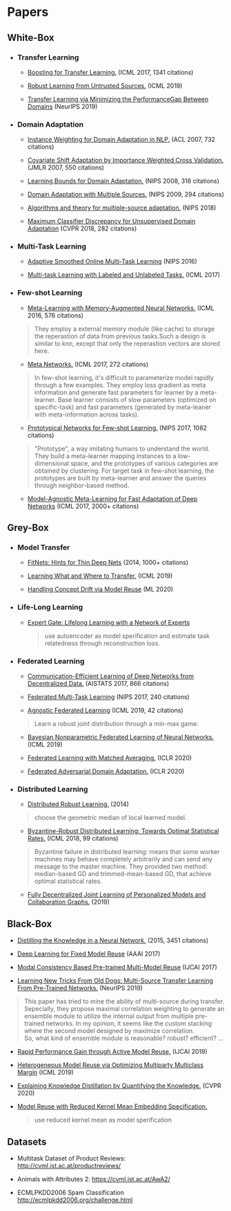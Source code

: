 
# Papers
## White-Box
   * ### Transfer Learning
      * [Boosting for Transfer Learning.](https://dl.acm.org/doi/abs/10.1145/1273496.1273521) (ICML 2017, 1341 citations)  
   
      * [Robust Learning from Untrusted Sources.](https://arxiv.org/abs/1901.10310) (ICML 2019)  
   
      * [Transfer Learning via Minimizing the PerformanceGap Between Domains](http://papers.nips.cc/paper/9249-transfer-learning-via-minimizing-the-performance-gap-between-domains) (NeurIPS 2019)
   
   * ### Domain Adaptation
      * [Instance Weighting for Domain Adaptation in NLP.](https://www.aclweb.org/anthology/P07-1034.pdf) (ACL 2007, 732 citations)
   
      * [Covariate Shift Adaptation by Importance Weighted Cross Validation.](http://www.jmlr.org/papers/v8/sugiyama07a.html) (JMLR 2007, 550 citations)
   
      * [Learning Bounds for Domain Adaptation.](http://papers.nips.cc/paper/3212-learning-bounds-for-domain-adaptation) (NIPS 2008, 316 citations)
   
      * [Domain Adaptation with Multiple Sources.](http://papers.nips.cc/paper/3550-domain-adaptation-with-multiple-sources) (NIPS 2009, 294 citations)  
   
      * [Algorithms and theory for multiple-source adaptation.](http://papers.nips.cc/paper/8046-algorithms-and-theory-for-multiple-source-adaptation) (NIPS 2018)  
      
      * [Maximum Classifier Discrepancy for Unsupervised Domain Adaptation](http://openaccess.thecvf.com/content_cvpr_2018/html/Saito_Maximum_Classifier_Discrepancy_CVPR_2018_paper.html) (CVPR 2018, 282 citations)
   
   * ### Multi-Task Learning
      * [Adaptive Smoothed Online Multi-Task Learning](http://papers.nips.cc/paper/6433-adaptive-smoothed-online-multi-task-learning) (NIPS 2016)  
   
      * [Multi-task Learning with Labeled and Unlabeled Tasks.](https://dl.acm.org/citation.cfm?id=3305971) (ICML 2017)
   
   
   * ### Few-shot Learning
      * [Meta-Learning with Memory-Augmented Neural Networks.](http://proceedings.mlr.press/v48/santoro16.html) (ICML 2016, 576 citations)  
      > They employ a external memory module (like cache) to storage the reperastion of data from previous tasks.Such a design is similar to knn, except that only the reperastion vectors are stored here.
   
      * [Meta Networks.](https://dl.acm.org/citation.cfm?id=3305945) (ICML 2017, 272 citations)  
      > In few-shot learning, it's difficult to parameterize model rapidly through a few examples. They employ loss gradient as meta information and generate fast parameters for learner by a meta-learner. Base learner consists of slow parameters (optimized on specific-task) and fast parameters (generated by meta-leaner with meta-information across tasks).  
   
      * [Prototypical Networks for Few-shot Learning.](http://papers.nips.cc/paper/6996-prototypical-networks-for-few-shot-learning) (NIPS 2017, 1082 citations)  
      > "Prototype", a way imitating humans to understand the world. They build a meta-learner mapping instances to a low-dimensional space, and the prototypes of various categories are obtained by clustering. For target task in few-shot learning, the prototypes are built by meta-learner and answer the queries through neighbor-based method. 
      
      * [Model-Agnostic Meta-Learning for Fast Adaptation of Deep Networks](http://proceedings.mlr.press/v70/finn17a.html) (ICML 2017, 2000+ citations)

   
## Grey-Box
   * ### Model Transfer
      * [FitNets: Hints for Thin Deep Nets](https://arxiv.org/abs/1412.6550) (2014, 1000+ citations)
      
      * [Learning What and Where to Transfer.](https://arxiv.org/abs/1905.05901) (ICML 2019)
      
      * [Handling Concept Drift via Model Reuse](https://link.springer.com/article/10.1007/s10994-019-05835-w) (ML 2020)
      
   * ### Life-Long Learning
      * [Expert Gate: Lifelong Learning with a Network of Experts](https://arxiv.org/pdf/1611.06194.pdf)
        > use autoencoder as model sperification and estimate task relatedness through reconstruction loss.
      
   * ### Federated Learning
      * [Communication-Efficient Learning of Deep Networks from Decentralized Data.](http://proceedings.mlr.press/v54/mcmahan17a.html) (AISTATS 2017, 866 citations)
   
      * [Federated Multi-Task Learning](http://papers.nips.cc/paper/7029-federated-multi-task-learning) (NIPS 2017, 240 citations)
   
      * [Agnostic Federated Learning](https://arxiv.org/abs/1902.00146) (ICML 2019, 42 citations)  
      > Learn a robust joint distribution through a min-max game.
   
      * [Bayesian Nonparametric Federated Learning of Neural Networks.](https://arxiv.org/abs/1905.12022) (ICML 2019)
   
      * [Federated Learning with Matched Averaging.](https://arxiv.org/abs/2002.06440) (ICLR 2020)
   
      * [Federated Adversarial Domain Adaptation.](https://arxiv.org/abs/1911.02054) (ICLR 2020)
   
   * ### Distributed Learning
      * [Distributed Robust Learning.](https://arxiv.org/pdf/1409.5937.pdf) (2014)  
      > choose the geometric median of local learned model.  
   
      * [Byzantine-Robust Distributed Learning: Towards Optimal Statistical Rates.](https://arxiv.org/abs/1803.01498) (ICML 2018, 99 citations)  
      > Byzantine failure in distributed learning: means that some worker machines may behave completely arbitrarily and can send any message to the master machine. They provided two method: median-based GD and trimmed-mean-based GD, that achieve optimal statistical rates.
      * [Fully Decentralized Joint Learning of Personalized Models and Collaboration Graphs.](https://hal.inria.fr/hal-02166433/) (2019)

## Black-Box
  * [Distilling the Knowledge in a Neural Network.](https://arxiv.org/abs/1503.02531) (2015, 3451 citations)
  
  * [Deep Learning for Fixed Model Reuse](https://www.aaai.org/ocs/index.php/AAAI/AAAI17/paper/viewPaper/14586) (AAAI 2017)
  
  * [Modal Consistency Based Pre-trained Multi-Model Reuse](https://www.ijcai.org/proceedings/2017/0459.pdf) (IJCAI 2017)
  
  * [Learning New Tricks From Old Dogs: Multi-Source Transfer Learning From Pre-Trained Networks.](http://papers.nips.cc/paper/8688-learning-new-tricks-from-old-dogs-multi-source-transfer-learning-from-pre-trained-networks) (NeurIPS 2019)
  > This paper has tried to mine the ability of multi-source during transfer. Sepecially, they propose maximal correlation weighting to generate an ensemble module to utilize the internal output from multiple pre-trained networks.
  > In my opinion, it seems like the custom stacking where the second model designed by maximize correlation.  
  > So, what kind of ensemble module is reasonable? robust? efficient? ...
  
  * [Rapid Performance Gain through Active Model Reuse.](http://www.lamda.nju.edu.cn/liyf/paper/ijcai19-acmr.pdf) (IJCAI 2019)
  
  * [Heterogeneous Model Reuse via Optimizing Multiparty Multiclass Margin](http://proceedings.mlr.press/v97/wu19c.html) (ICML 2019)

  * [Explaining Knowledge Distillation by Quantifying the Knowledge.](https://arxiv.org/abs/2003.03622) (CVPR 2020)
  
  * [Model Reuse with Reduced Kernel Mean Embedding Specification.](https://arxiv.org/abs/2001.07135)
    > use reduced kernel mean as model sperification
  
## Datasets

  * Multitask Dataset of Product Reviews: http://cvml.ist.ac.at/productreviews/
  
  * Animals with Attributes 2: https://cvml.ist.ac.at/AwA2/
  
  * ECMLPKDD2006 Spam Classification http://ecmlpkdd2006.org/challenge.html
  
  
